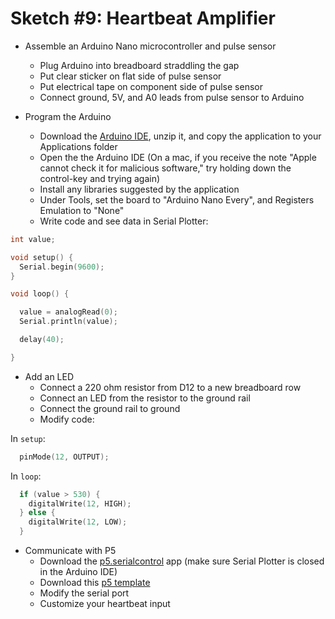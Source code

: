 # Sketch #9: Heartbeat Amplifier

* Assemble an Arduino Nano microcontroller and pulse sensor
    * Plug Arduino into breadboard straddling the gap
    * Put clear sticker on flat side of pulse sensor
    * Put electrical tape on component side of pulse sensor
    * Connect ground, 5V, and A0 leads from pulse sensor to Arduino

* Program the Arduino
    * Download the [Arduino IDE](https://www.arduino.cc/en/main/software), unzip it, and copy the application to your Applications folder
    * Open the the Arduino IDE (On a mac, if you receive the note "Apple cannot check it for malicious software," try holding down the control-key and trying again)
    * Install any libraries suggested by the application
    * Under Tools, set the board to "Arduino Nano Every", and Registers Emulation to "None"
    * Write code and see data in Serial Plotter:
```c
int value;

void setup() {
  Serial.begin(9600);
}

void loop() {

  value = analogRead(0);
  Serial.println(value);

  delay(40);

}
```

* Add an LED
    * Connect a 220 ohm resistor from D12 to a new breadboard row
    * Connect an LED from the resistor to the ground rail
    * Connect the ground rail to ground
    * Modify code:

In `setup`:
```c
  pinMode(12, OUTPUT);
```

In `loop`:
```c
  if (value > 530) {
    digitalWrite(12, HIGH);
  } else {
    digitalWrite(12, LOW);
  }
 ```

* Communicate with P5
    * Download the [p5.serialcontrol](https://github.com/p5-serial/p5.serialcontrol/releases) app (make sure Serial Plotter is closed in the Arduino IDE)
    * Download this [p5 template](09_heartbeat_amplifier.zip)
    * Modify the serial port
    * Customize your heartbeat input

